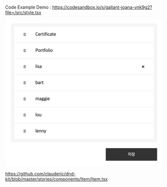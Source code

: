 Code Example Demo : https://codesandbox.io/s/gallant-joana-vnk9g2?file=/src/style.tsx

<img width="600" alt="img" src="./img.png">

https://github.com/clauderic/dnd-kit/blob/master/stories/components/Item/Item.tsx
